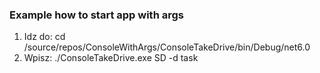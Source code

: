 ### Example how to start app with args
1. Idz do:
cd /source/repos/ConsoleWithArgs/ConsoleTakeDrive/bin/Debug/net6.0
2. Wpisz:
./ConsoleTakeDrive.exe SD -d task


